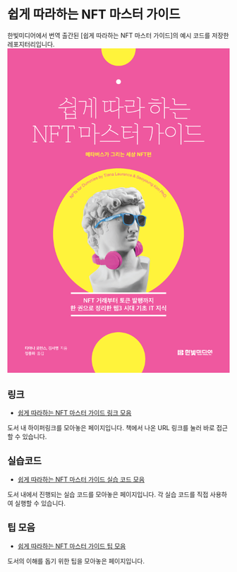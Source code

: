 # 쉽게 따라하는 NFT 마스터 가이드
한빛미디어에서 번역 출간된 \[쉽게 따라하는 NFT 마스터 가이드]의 예시 코드를 저장한 레포지터리입니다.
![쉽게 따라하는 NFT 마스터 가이드 표지](cover.png)

## 링크
- [쉽게 따라하는 NFT 마스터 가이드 링크 모음](links/README.md)

도서 내 하이퍼링크를 모아놓은 페이지입니다. 책에서 나온 URL 링크를 눌러 바로 접근할 수 있습니다.

## 실습코드
- [쉽게 따라하는 NFT 마스터 가이드 실습 코드 모음](sample-code/README.md)

도서 내에서 진행되는 실습 코드를 모아놓은 페이지입니다. 각 실습 코드를 직접 사용하여 실행할 수 있습니다.

## 팁 모음
- [쉽게 따라하는 NFT 마스터 가이드 팁 모음](tips/README.md)

도서의 이해를 돕기 위한 팁을 모아놓은 페이지입니다.